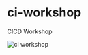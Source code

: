 # ci-workshop
CICD Workshop

![ci workshop](https://github.com/kwilliams-QW/ci-workshop/actions/workflows/sample.yml/badge.svg)
